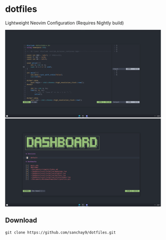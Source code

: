 # dotfiles

Lightweight Neovim Configuration (Requires Nightly build)

![code](preview/code.png)
![dashboard](preview/dashboard.png)


## Download

    git clone https://github.com/sanchay9/dotfiles.git


